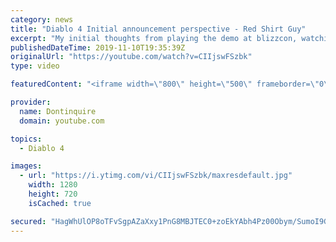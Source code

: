 ```yaml
---
category: news
title: "Diablo 4 Initial announcement perspective - Red Shirt Guy"
excerpt: "My initial thoughts from playing the demo at blizzcon, watching the developer interviews, and listening to the wacky Q&A from the systems and features panel."
publishedDateTime: 2019-11-10T19:35:39Z
originalUrl: "https://youtube.com/watch?v=CIIjswFSzbk"
type: video

featuredContent: "<iframe width=\"800\" height=\"500\" frameborder=\"0\" src=\"https://www.youtube.com/embed/CIIjswFSzbk\" allow=\"accelerometer; autoplay; encrypted-media; gyroscope; picture-in-picture\" allowfullscreen></iframe>"

provider:
  name: Dontinquire
  domain: youtube.com

topics:
  - Diablo 4

images:
  - url: "https://i.ytimg.com/vi/CIIjswFSzbk/maxresdefault.jpg"
    width: 1280
    height: 720
    isCached: true

secured: "HagWhUlOP8oTFvSgpAZaXxy1PnG8MBJTEC0+zoEkYAbh4Pz00Obym/SumoI9GayJYMcz99VFvrFMP4DfpULaPFhE3H1M8N9Ej5yFVLqGNuGBNKpxcqvNgfVyYgxNQbMr6pZcG0IatcAUIgFTW+l87kbQu+xHMOrPi5skvPHUMfvBOqfF5wu0ZuQzTbOVc8jNushq/4ZS0/L/8StVOM9wh5A57C6fYLYRMQnvri8qU3zxVRjdZC6ElfPjnNK/keD9hGEOVKVHEhceZ9E4Mdn4/bAwYoifA9aA7kD0eQAvmV5dE/xFtUp580OnHzdkcA6EmYsKeDaNjBauw8/+EEVautRW74dyRWtR51TrHr2ts7u5MldrhwfD8aiYkIWmOGqjpRr0bAk/ZwacomrLcwab2r6fO69qWjQkqMD7y184brL1RqKFmUD9C6wzrT5KbMr/;EsMSp/bRSME05wOIY5G2Wg=="
---
```


